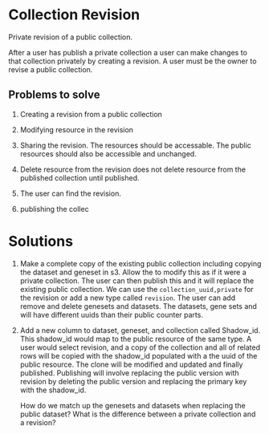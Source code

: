 # Collection Revision
Private revision of a public collection.

After a user has publish a private collection a user can make changes to that collection privately by creating a 
revision. A user must be the owner to revise a public collection.

## Problems to solve
1. Creating a revision from a public collection
1. Modifying resource in the revision
1. Sharing the revision. The resources should be accessable. The public resources should also be accessible and unchanged.
1. Delete resource from the revision does not delete resource from the published collection until published.
1. The user can find the revision.
   
1. publishing the collec
# Solutions
1. Make a complete copy of the existing public collection including copying the dataset and geneset in s3. Allow the 
   to modify this as if it were a private collection. The user can then publish this and it will replace the existing 
   public collection. We can use the `collection_uuid,private` for the revision or add a new type called `revision`. 
   The user can add remove and delete genesets and datasets. The datasets, gene sets and will have different uuids than
   their public counter parts.

1. Add a new column to dataset, geneset, and collection called Shadow_id. This shadow_id would map to the public resource
   of the same type. A user would select revision, and a copy of the collection and all of related rows will be copied 
   with the shadow_id populated with a the uuid of the public resource. The clone will be modified and updated and finally
   published. Publishing will involve replacing the public version with revision by deleting the public version and
   replacing the primary key with the shadow_id.
   

   How do we match up the genesets and datasets when replacing the public dataset?
   What is the difference between a private collection and a revision?
   

